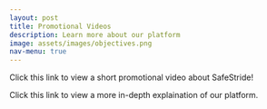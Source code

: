 ```yaml
---
layout: post
title: Promotional Videos
description: Learn more about our platform
image: assets/images/objectives.png
nav-menu: true
---
```


Click this link to view a short promotional video about SafeStride!

Click this link to view a more in-depth explaination of our platform. 